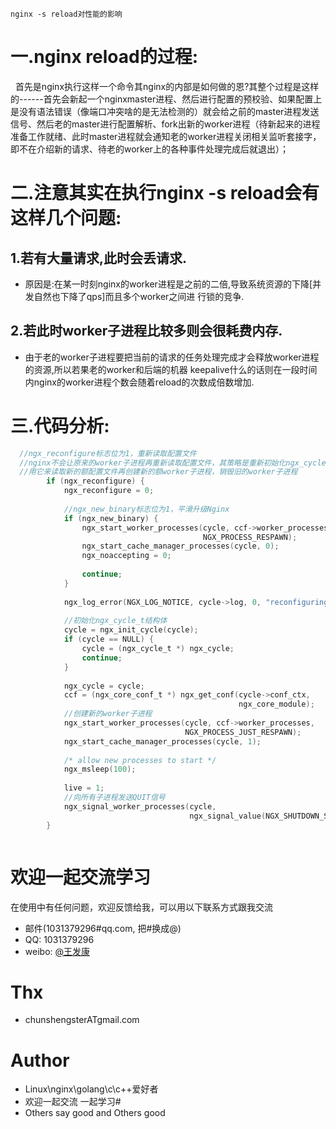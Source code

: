 `nginx -s reload对性能的影响`    

一.nginx reload的过程:
=====
   首先是nginx执行这样一个命令其nginx的内部是如何做的恩?其整个过程是这样的------首先会新起一个nginxmaster进程、然后进行配置的预校验、如果配置上是没有语法错误（像端口冲突啥的是无法检测的）就会给之前的master进程发送信号、然后老的master进行配置解析、fork出新的worker进程（待新起来的进程准备工作就绪、此时master进程就会通知老的worker进程关闭相关监听套接字，即不在介绍新的请求、待老的worker上的各种事件处理完成后就退出）；
   
二.注意其实在执行nginx -s reload会有这样几个问题:   
=====
 
##  1.若有大量请求,此时会丢请求.  
   * 原因是:在某一时刻nginx的worker进程是之前的二倍,导致系统资源的下降[并发自然也下降了qps]而且多个worker之间进
行锁的竞争.      
   
## 2.若此时worker子进程比较多则会很耗费内存.    
  * 由于老的worker子进程要把当前的请求的任务处理完成才会释放worker进程的资源,所以若果老的worker和后端的机器
keepalive什么的话则在一段时间内nginx的worker进程个数会随着reload的次数成倍数增加.      

三.代码分析:
====

```c
  //ngx_reconfigure标志位为1，重新读取配置文件  
  //nginx不会让原来的worker子进程再重新读取配置文件，其策略是重新初始化ngx_cycle_t结构体，
  //用它来读取新的额配置文件再创建新的额worker子进程，销毁旧的worker子进程  
        if (ngx_reconfigure) {  
            ngx_reconfigure = 0;  
  
            //ngx_new_binary标志位为1，平滑升级Nginx  
            if (ngx_new_binary) {  
                ngx_start_worker_processes(cycle, ccf->worker_processes,  
                                           NGX_PROCESS_RESPAWN);  
                ngx_start_cache_manager_processes(cycle, 0);  
                ngx_noaccepting = 0;  
  
                continue;  
            }  
  
            ngx_log_error(NGX_LOG_NOTICE, cycle->log, 0, "reconfiguring");  
  
            //初始化ngx_cycle_t结构体  
            cycle = ngx_init_cycle(cycle);  
            if (cycle == NULL) {  
                cycle = (ngx_cycle_t *) ngx_cycle;  
                continue;  
            }  
  
            ngx_cycle = cycle;  
            ccf = (ngx_core_conf_t *) ngx_get_conf(cycle->conf_ctx,  
                                                   ngx_core_module);  
            //创建新的worker子进程  
            ngx_start_worker_processes(cycle, ccf->worker_processes,  
                                       NGX_PROCESS_JUST_RESPAWN);  
            ngx_start_cache_manager_processes(cycle, 1);  
  
            /* allow new processes to start */  
            ngx_msleep(100);  
  
            live = 1;  
            //向所有子进程发送QUIT信号  
            ngx_signal_worker_processes(cycle,  
                                        ngx_signal_value(NGX_SHUTDOWN_SIGNAL));  
        }  



```


欢迎一起交流学习 
====
 
在使用中有任何问题，欢迎反馈给我，可以用以下联系方式跟我交流

* 邮件(1031379296#qq.com, 把#换成@)
* QQ: 1031379296
* weibo: [@王发康](http://weibo.com/u/2786211992/home)


Thx
====

* chunshengsterATgmail.com


Author
====
* Linux\nginx\golang\c\c++爱好者
* 欢迎一起交流  一起学习# 
* Others say good and Others good


